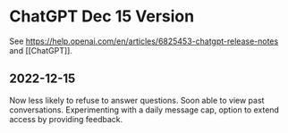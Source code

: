 # ChatGPT Dec 15 Version

See <https://help.openai.com/en/articles/6825453-chatgpt-release-notes> and [[ChatGPT]].

## 2022-12-15

Now less likely to refuse to answer questions. Soon able to view past conversations. Experimenting with a daily message cap, option to extend access by providing feedback.